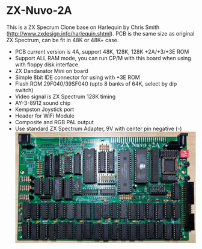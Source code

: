 # ZX-Nuvo-2A
This is a ZX Specrum Clone base on Harlequin by Chris Smith (http://www.zxdesign.info/harlequin.shtml).
PCB is the same size as original ZX Spectrum, can be fit in 48K or 48K+ case.

- PCB current version is 4A, support 48K, 128K, 128K +2A/+3/+3E ROM
- Support ALL RAM mode, you can run CP/M with this board when using with floppy disk interface
- ZX Dandanator Mini on board
- Simple 8bit IDE connector for using with +3E ROM
- Flash ROM 29F040/39SF040 (upto 8 banks of 64K, select by dip switch)
- Video signal is ZX Spectrum 128K timing
- AY-3-8912 sound chip
- Kempston Joystick port
- Header for WiFi Module
- Composite and RGB PAL output
- Use standard ZX Spectrum Adapter, 9V with center pin negative (-) 
![Board](https://github.com/DonSuperfo/ZX-Nuvo-2A/blob/main/ZX%20Nuvo%20%2B2A%20Issue%204.jpg)
